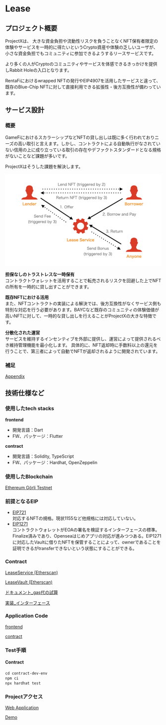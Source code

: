 # Lease

## プロジェクト概要

ProjectXは、
大きな資金負担や流動性リスクを負うことなくNFT保有者限定の体験やサービスを一時的に得たいというCrypto資産や体験の乏しいユーザが、
小さな資金負担でもコミュニティに参加できるようするリースサービスです。

より多くの人がCryptoのコミュニティやサービスを体感できるきっかけを提供しRabbit Holeの入口となります。

RentaFiにおけるwrapped NFTの発行やEIP4907を活用したサービスと違って、既存のBlue-Chip NFTに対して直接利用できる拡張性・後方互換性が備わっています。

## サービス設計

### 概要

GameFiにおけるスカラーシップなどNFTの貸し出しは既に多く行われておりニーズの高い取引と言えます。しかし、コントラクトによる自動執行がなされていない信用の上に成り立っている取引の存在やデファクトスタンダードとなる規格がないことなど課題が多いです。

ProjectXはそうした課題を解決します。

![概要](./images/サービス概要図.jpeg)

**担保なしのトラストレスな一時保有**  
コントラクトウォレットを活用することで転売されるリスクを回避した上でNFTの所有を一時的に貸し出すことができます。

**既存NFTにおける活用**  
また、NFTコントラクトの実装による解決では、後方互換性がなくサービス側も特別な対応を行う必要があります。BAYCなど既存のコミュニティの体験価値が高いNFTに対して、一時的な貸し出しを行えることがProjectXの大きな特徴です。

**分散化された運営**  
サービスを維持するインセンティブを外部に提供し、運営によって提供されるべき維持管理機能を最小化します。
具体的に、NFT返却時に手数料以上の還元を行うことで、第三者によって自動でNFTが返却されるように開発されています。

### 補足

[Appendix](./docs/appendix.md)

## 技術仕様など

### 使用したtech stacks 

**frontend**  
- 開発言語：Dart
- FW、パッケージ：Flutter

**contract**  
- 開発言語：Solidity, TypeScript
- FW、パッケージ：Hardhat, OpenZeppelin

### 使用したBlockchain 

[Ethereum Görli Testnet](https://goerli.net)

### 前提となるEIP

- [EIP721](https://eips.ethereum.org/EIPS/eip-721)  
  対応するNFTの規格。現状1155など他規格には対応していない。
- [EIP1271](https://eips.ethereum.org/EIPS/eip-1271)  
  コントラクトウォレットがEOAの署名を検証するインターフェースの標準。Finalize済みであり、Openseaはじめアプリの対応が進みつつある。EIP1271に対応したVaultに借りたNFTを保管することによって、ownerであることを証明できるがtransferできないという状態にすることができる。
### Contract

[LeaseService (Etherscan)](https://goerli.etherscan.io/address/0x61739f5ee253a554FeC6c727611c17DD9A24a3f7)

[LeaseVault (Etherscan)](https://goerli.etherscan.io/address/0xF0550c4e121f18E3d8181371BE011178D2eeA4dF)

[ドキュメント_gas代の試算](./docs/contract.md)

[実装_インターフェース](./contract-dev-env/contracts/ILeaseService.sol)

### Application Code

[frontend](./nft_lending_page/)

[contract](./contract-dev-env/contracts)

### Test手順

#### Contract

```
cd contract-dev-env
npm ci
npx hardhat test
```

### Projectアクセス

[Web Application]()

[Demo]()